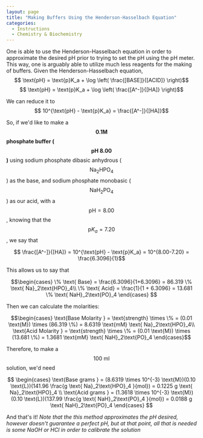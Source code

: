 ```yaml
---
layout: page
title: "Making Buffers Using the Henderson-Hasselbach Equation"
categories:
  - Instructions
  - Chemistry & Biochemistry
---
```


One is able to use the Henderson-Hasselbach equation in order to approximate the desired pH prior to trying to set the pH using the pH meter. This way, one is arguably able to utilize much less reagents for the making of buffers.
Given the Henderson-Hasselbach equation,
$$ \text{pH} = \text{p}K_a + \log \left( \frac{[BASE]}{[ACID]} \right)$$
$$ \text{pH} = \text{p}K_a + \log \left( \frac{[A^-]}{[HA]} \right)$$

We can reduce it to
$$ 10^{\text{pH} - \text{p}K_a} = \frac{[A^-]}{[HA]}$$

So, if we'd like to make a  **$$0.1\text{M}$$ phosphate buffer ($$\text{pH } 8.00$$)** using sodium phosphate dibasic anhydrous ($$\text{Na}_2\text{HPO}_4$$) as the base, and sodium phosphate monobasic ($$\text{NaH}_2\text{PO}_4$$) as our acid, with a $$\text{pH} = 8.00$$, knowing that the $$\text{p}K_a = 7.20$$, we say that

$$ \frac{[A^-]}{[HA]} = 10^{\text{pH} - \text{p}K_a} = 10^{8.00-7.20} = \frac{6.3096}{1}$$

This allows us to say that

$$\begin{cases}
\% \text{ Base} = \frac{6.3096}{1+6.3096} = 86.319 \% \text{ Na}_2\text{HPO}_4\\
\% \text{ Acid} = \frac{1}{1 + 6.3096} = 13.681 \% \text{ NaH}_2\text{PO}_4
\end{cases} $$

Then we can calculate the molarities:

$$\begin{cases}
\text{Base Molarity } = \text{strength} \times \% = (0.01 \text{M}) \times (86.319 \%) = 8.6319 \text{mM} \text{ Na}_2\text{HPO}_4\\
\text{Acid Molarity } = \text{strength} \times \% = (0.01 \text{M}) \times (13.681 \%) = 1.3681 \text{mM} \text{ NaH}_2\text{PO}_4
\end{cases}$$

Therefore, to make a $$\text{100 ml}$$ solution, we'd need

$$ \begin{cases}
\text{Base grams } = (8.6319 \times 10^{-3} \text{M})(0.10 \text{L})(141.96 \frac{g \text{ Na}_2\text{HPO}_4 }{mol}) = 0.1225 g \text{ Na}_2\text{HPO}_4 \\
\text{Acid grams } = (1.3618 \times 10^{-3} \text{M})(0.10 \text{L})(137.99 \frac{g \text{ NaH}_2\text{PO}_4 }{mol}) = 0.0188 g \text{ NaH}_2\text{PO}_4
\end{cases} $$

And that's it! *Note that the this method approximates the pH desired, however doesn't guarantee a perfect pH, but at that point, all that is needed is some NaOH or HCl in order to calibrate the solution*
